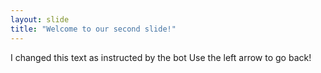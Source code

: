 ```yaml
---
layout: slide
title: "Welcome to our second slide!"
---
```

I changed this text as instructed by the bot
Use the left arrow to go back!